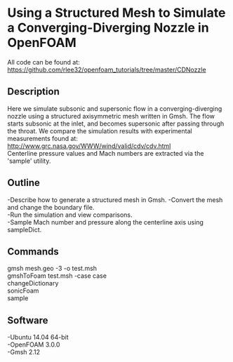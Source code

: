 # Using a Structured Mesh to Simulate a Converging-Diverging Nozzle in OpenFOAM  

All code can be found at:  
https://github.com/rlee32/openfoam_tutorials/tree/master/CDNozzle  

## Description  
Here we simulate subsonic and supersonic flow in a converging-diverging nozzle 
using a structured axisymmetric mesh written in Gmsh. 
The flow starts subsonic at the inlet, and becomes supersonic after passing 
through the throat. 
We compare the simulation results with experimental measurements found at: 
http://www.grc.nasa.gov/WWW/wind/valid/cdv/cdv.html  
Centerline pressure values and Mach numbers are extracted via the 'sample'
utility.   

## Outline  
-Describe how to generate a structured mesh in Gmsh.
-Convert the mesh and change the boundary file.  
-Run the simulation and view comparisons.  
-Sample Mach number and pressure along the centerline axis using sampleDict.  

## Commands
gmsh mesh.geo -3 -o test.msh  
gmshToFoam test.msh -case case  
changeDictionary  
sonicFoam  
sample  

## Software
-Ubuntu 14.04 64-bit  
-OpenFOAM 3.0.0  
-Gmsh 2.12  